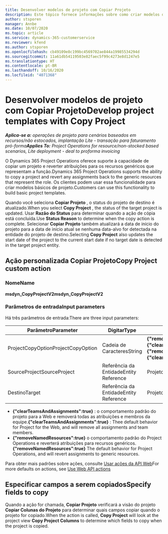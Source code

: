 ```yaml
---
title: Desenvolver modelos de projeto com Copiar Projeto
description: Este tópico fornece informações sobre como criar modelos de projeto usando a ação personalizada Copiar Projeto.
author: stsporen
manager: Annbe
ms.date: 10/07/2020
ms.topic: article
ms.service: dynamics-365-customerservice
ms.reviewer: kfend
ms.author: stsporen
ms.openlocfilehash: cb49109e8c199bc4569702ae844a19985534294d
ms.sourcegitcommit: 11a61db54119503e82faec5f99c4273e8d1247e5
ms.translationtype: HT
ms.contentlocale: pt-BR
ms.lasthandoff: 10/16/2020
ms.locfileid: "4071368"
---
```

# <a name="develop-project-templates-with-copy-project"></a><span data-ttu-id="70918-103">Desenvolver modelos de projeto com Copiar Projeto</span><span class="sxs-lookup"><span data-stu-id="70918-103">Develop project templates with Copy Project</span></span>

<span data-ttu-id="70918-104">_**Aplica-se a:** operações de projeto para cenários baseados em recursos/não estocados, implantação Lite - transação para faturamento pró-forma_</span><span class="sxs-lookup"><span data-stu-id="70918-104">_**Applies To:** Project Operations for resource/non-stocked based scenarios, Lite deployment - deal to proforma invoicing_</span></span>

<span data-ttu-id="70918-105">O Dynamics 365 Project Operations oferece suporte à capacidade de copiar um projeto e reverter atribuições para os recursos genéricos que representam a função.</span><span class="sxs-lookup"><span data-stu-id="70918-105">Dynamics 365 Project Operations supports the ability to copy a project and revert any assignments back to the generic resources that represent the role.</span></span> <span data-ttu-id="70918-106">Os clientes podem usar essa funcionalidade para criar modelos básicos de projeto.</span><span class="sxs-lookup"><span data-stu-id="70918-106">Customers can use this functionality to build basic project templates.</span></span>

<span data-ttu-id="70918-107">Quando você seleciona **Copiar Projeto** , o status do projeto de destino é atualizado.</span><span class="sxs-lookup"><span data-stu-id="70918-107">When you select **Copy Project** , the status of the target project is updated.</span></span> <span data-ttu-id="70918-108">Usar **Razão do Status** para determinar quando a ação de cópia está concluída.</span><span class="sxs-lookup"><span data-stu-id="70918-108">Use **Status Reason** to determine when the copy action is complete.</span></span> <span data-ttu-id="70918-109">Selecionar **Copiar Projeto** também atualizará a data de início do projeto para a data de início atual se nenhuma data-alvo for detectada na entidade do projeto de destino.</span><span class="sxs-lookup"><span data-stu-id="70918-109">Selecting **Copy Project** also updates the start date of the project to the current start date if no target date is detected in the target project entity.</span></span>

## <a name="copy-project-custom-action"></a><span data-ttu-id="70918-110">Ação personalizada Copiar Projeto</span><span class="sxs-lookup"><span data-stu-id="70918-110">Copy Project custom action</span></span> 

### <a name="name"></a><span data-ttu-id="70918-111">Nome</span><span class="sxs-lookup"><span data-stu-id="70918-111">Name</span></span> 

<span data-ttu-id="70918-112">**msdyn_CopyProjectV2**</span><span class="sxs-lookup"><span data-stu-id="70918-112">**msdyn_CopyProjectV2**</span></span>

### <a name="input-parameters"></a><span data-ttu-id="70918-113">Parâmetros de entrada</span><span class="sxs-lookup"><span data-stu-id="70918-113">Input parameters</span></span>
<span data-ttu-id="70918-114">Há três parâmetros de entrada:</span><span class="sxs-lookup"><span data-stu-id="70918-114">There are three input parameters:</span></span>

| <span data-ttu-id="70918-115">Parâmetro</span><span class="sxs-lookup"><span data-stu-id="70918-115">Parameter</span></span>          | <span data-ttu-id="70918-116">Digitar</span><span class="sxs-lookup"><span data-stu-id="70918-116">Type</span></span>   | <span data-ttu-id="70918-117">Valores</span><span class="sxs-lookup"><span data-stu-id="70918-117">Values</span></span>                                                   | 
|--------------------|--------|----------------------------------------------------------|
| <span data-ttu-id="70918-118">ProjectCopyOption</span><span class="sxs-lookup"><span data-stu-id="70918-118">ProjectCopyOption</span></span>  | <span data-ttu-id="70918-119">Cadeia de Caracteres</span><span class="sxs-lookup"><span data-stu-id="70918-119">String</span></span> | <span data-ttu-id="70918-120">**{"removeNamedResources":true}** ou **{"clearTeamsAndAssignments":true}**</span><span class="sxs-lookup"><span data-stu-id="70918-120">**{"removeNamedResources":true}** or **{"clearTeamsAndAssignments":true}**</span></span> |
| <span data-ttu-id="70918-121">SourceProject</span><span class="sxs-lookup"><span data-stu-id="70918-121">SourceProject</span></span>      | <span data-ttu-id="70918-122">Referência da Entidade</span><span class="sxs-lookup"><span data-stu-id="70918-122">Entity Reference</span></span> | <span data-ttu-id="70918-123">Projeto de Origem</span><span class="sxs-lookup"><span data-stu-id="70918-123">Source Project</span></span> |
| <span data-ttu-id="70918-124">Destino</span><span class="sxs-lookup"><span data-stu-id="70918-124">Target</span></span>             | <span data-ttu-id="70918-125">Referência da Entidade</span><span class="sxs-lookup"><span data-stu-id="70918-125">Entity Reference</span></span> | <span data-ttu-id="70918-126">Projeto de Destino</span><span class="sxs-lookup"><span data-stu-id="70918-126">Target Project</span></span> |


- <span data-ttu-id="70918-127">**{"clearTeamsAndAssignments":true}** : o comportamento padrão do projeto para a Web e removerá todas as atribuições e membros da equipe.</span><span class="sxs-lookup"><span data-stu-id="70918-127">**{"clearTeamsAndAssignments":true}** : Thee default behavior for Project for the Web, and will remove all assignments and team members.</span></span>
- <span data-ttu-id="70918-128">**{"removeNamedResources":true}** o comportamento padrão do Project Operations e reverterá atribuições para recursos genéricos.</span><span class="sxs-lookup"><span data-stu-id="70918-128">**{"removeNamedResources":true}** The default behavior for Project Operations, and will revert assignments to generic resources.</span></span>

<span data-ttu-id="70918-129">Para obter mais padrões sobre ações, consulte [Usar ações da API Web](https://docs.microsoft.com/powerapps/developer/common-data-service/webapi/use-web-api-actions)</span><span class="sxs-lookup"><span data-stu-id="70918-129">For more defaults on actions, see [Use Web API actions](https://docs.microsoft.com/powerapps/developer/common-data-service/webapi/use-web-api-actions)</span></span>

## <a name="specify-fields-to-copy"></a><span data-ttu-id="70918-130">Especificar campos a serem copiados</span><span class="sxs-lookup"><span data-stu-id="70918-130">Specify fields to copy</span></span> 
<span data-ttu-id="70918-131">Quando a ação for chamada, **Copiar Projeto** verificará a visão do projeto **Copiar Colunas do Projeto** para determinar quais campos copiar quando o projeto for copiado.</span><span class="sxs-lookup"><span data-stu-id="70918-131">When the action is called, **Copy Project** will look at the project view **Copy Project Columns** to determine which fields to copy when the project is copied.</span></span>
